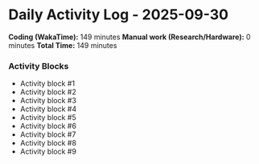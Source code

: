 # Daily Activity Log - 2025-09-30

**Coding (WakaTime):** 149 minutes
**Manual work (Research/Hardware):** 0 minutes
**Total Time:** 149 minutes

### Activity Blocks
- Activity block #1
- Activity block #2
- Activity block #3
- Activity block #4
- Activity block #5
- Activity block #6
- Activity block #7
- Activity block #8
- Activity block #9
